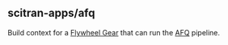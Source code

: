 ## scitran-apps/afq

Build context for a [Flywheel Gear](https://github.com/flywheel-io/gears/tree/master/spec) that can run the [AFQ](https://github.com/jyeatman/AFQ) pipeline.
